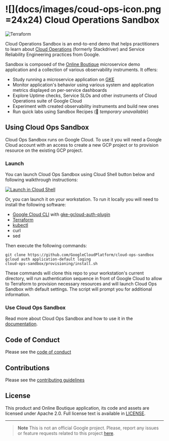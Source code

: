 # ![](docs/images/coud-ops-icon.png =24x24) Cloud Operations Sandbox

![Terraform][tf_badge]

Cloud Operations Sandbox is an end-to-end demo that helps practitioners to
learn about [Cloud Operations][cloud-ops] (formerly Stackdriver) and Service
Reliability Engineering practices from Google.

Sandbox is composed of the [Online Boutique][ob] microservice demo application
and a collection of various observability instruments. It offers:

* Study running a microservice application on [GKE]
* Monitor application's behavior using various system and application metrics
displayed on per-service dashboards
* Explore Uptime checks, Service SLOs and other instruments of Cloud Operations
suite of Google Cloud
* Experiment with created observability instruments and build new ones
* Run quick labs using Sandbox Recipes (🚧 _temporary unavailable_)

## Using Cloud Ops Sandbox

Cloud Ops Sandbox runs on Google Cloud.
To use it you will need a Google Cloud account with an access to create a new
GCP project or to provision resource on the existing GCP project.

### Launch

You can launch Cloud Ops Sandbox using Cloud Shell button below and following
walkthrough instructions:

[![Launch in Cloud Shell](https://gstatic.com/cloudssh/images/open-btn.svg)][1]

Or, you can launch it on your workstation. To run it locally you will need to
install the following software:

* [Google Cloud CLI][cli] with [gke-gcloud-auth-plugin]
* [Terraform]
* [kubectl]
* curl
* sed

Then execute the following commands:

```terminal
git clone https://github.com/GoogleCloudPlatform/cloud-ops-sandbox
gcloud auth application-default loging
cloud-ops-sandbox/provisioning/install.sh
```

These commands will clone this repo to your workstation's current directory,
will run authentication sequence in front of Google Cloud to allow to Terraform
to provision necessary resources and will launch Cloud Ops Sandbox with default
settings. The script will prompt you for additional information.

### Use Cloud Ops Sandbox

Read more about Cloud Ops Sandbox and how to use it in the [documentation](docs/README.md).

## Code of Conduct

Please see the [code of conduct](CODE_OF_CONDUCT.md)

## Contributions

Please see the [contributing guidelines](CONTRIBUTING.md)

## License

This product and Online Boutique application, its code and assets are licensed
under Apache 2.0. Full license text is available in [LICENSE](LICENSE).

---

> **Note**
> This is not an official Google project. Please, report any issues or feature requests related to this project [here].

[1]: (https://ssh.cloud.google.com/cloudshell/editor?cloudshell_git_repo=https%3A%2F%2Fgithub.com%2Fgooglecloudplatform%2Fcloud-ops-sandbox&cloudshell_tutorial=docs/walkthrough.md&cloudshell_workspace=.)
[tf_badge]: https://github.com/GoogleCloudPlatform/cloud-ops-sandbox/workflows/Terraform/badge.svg
[cloud-ops]: (https://cloud.google.com/products/operations)
[ob]: https://github.com/GoogleCloudPlatform/microservices-demo
[gke]: https://cloud.google.com/kubernetes-engine
[cli]: https://cloud.google.com/sdk/gcloud#download_and_install_the
[gke-gcloud-auth-plugin]: https://cloud.google.com/blog/products/containers-kubernetes/kubectl-auth-changes-in-gke
[terraform]: https://developer.hashicorp.com/terraform/tutorials/aws-get-started/install-cli
[kubectl]: https://kubernetes.io/docs/tasks/tools/#kubectl
[here]: https://github.com/GoogleCloudPlatform/cloud-ops-sandbox/issues/new/choose
